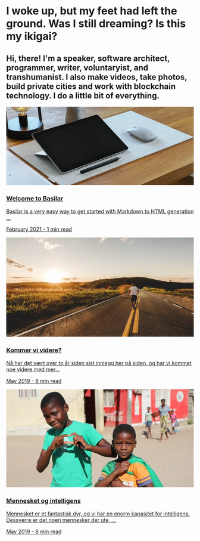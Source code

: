 # I woke up, but my feet had left the ground. Was I still dreaming? Is this my ikigai?

## Hi, there! I'm a speaker, software architect, programmer, writer, voluntaryist, and transhumanist. I also make videos, take photos, build private cities and work with blockchain technology. I do a little bit of everything.

<!-- This structure is easier to just do with HTML. URLs won't be parsed as this is HTML, so we have to manually link to .html and not .md -->
<a class="post" href="welcome-to-basilar">
    <div class="thumbnail"><img src="welcome-to-basilar/workperch-s1z9Fnxxnhg-unsplash-thumb.jpg"></div>
    <div class="abstract">
        <h3>Welcome to Basilar</h3>
        <p class="p1">Basilar is a very easy way to get started with Markdown to HTML generation ...</p>
        <p class="date">February 2021 - 1 min read</p>
    </div>
</a>

<a class="post" href="kommer-vi-videre">
    <div class="thumbnail"><img src="kommer-vi-videre/runner-768x405.jpg"></div>
    <div class="abstract">
        <h3>Kommer vi videre?</h3>
        <p class="p1">Nå har det vært over to år siden sist innlegg her på siden, og har vi kommet noe videre
            med
            mer...</p>
        <p class="date">May 2019 - 8 min read</p>
    </div>
</a>

<a class="post" href="mennesket-og-intelligens">
    <div class="thumbnail"><img src="mennesket-og-intelligens/boys-768x400.jpg"></div>
    <div class="abstract">
        <h3>Mennesket og intelligens</h3>
        <p class="p1">Mennesket er et fantastisk dyr, og vi har en enorm kapasitet for intelligens. Dessverre er
            det
            noen
            mennesker der ute, ...</p>
        <p class="date">May 2019 - 8 min read</p>
    </div>
</a>
